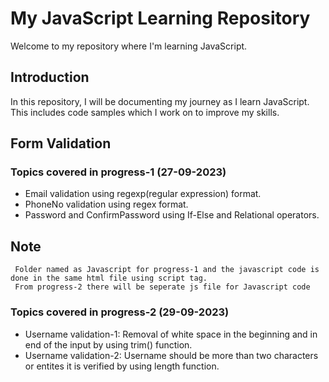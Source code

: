 # My JavaScript Learning Repository 

Welcome to my repository where I'm learning JavaScript.

## Introduction

In this repository, I will be documenting my journey as I learn JavaScript. This includes code samples which I work on to improve my skills.

## Form Validation
### Topics covered in progress-1 (27-09-2023)

- Email validation using regexp(regular expression) format.
- PhoneNo validation using regex format.
- Password and ConfirmPassword using If-Else and Relational operators.
  
## Note
     Folder named as Javascript for progress-1 and the javascript code is done in the same html file using script tag.
     From progress-2 there will be seperate js file for Javascript code
     
### Topics covered in progress-2 (29-09-2023)
- Username validation-1: Removal of white space in the beginning and in end of the input by using trim() function.
- Username validation-2: Username should be more than two characters or entites it is verified by using length function.
